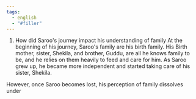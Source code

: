 ```yaml
---
tags:
  - english
  - "#filler"
---
```


1. How did Saroo's journey impact his understanding of family
At the beginning of his journey, Saroo's family are his birth family. His Birth mother, sister, Shekila, and brother, Guddu, are all he knows family to be, and he relies on them heavily to feed and care for him. As Saroo grew up, he became more independent and started taking care of his sister, Shekila. 

However, once Saroo becomes lost, his perception of family dissolves under
